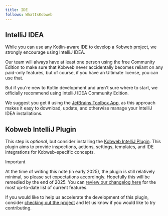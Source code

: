 ```yaml
---
title: IDE
follows: WhatIsKobweb
---
```


## IntelliJ IDEA

While you can use any Kotlin-aware IDE to develop a Kobweb project, we strongly encourage using IntelliJ IDEA.

Our team will always have at least one person using the free Community Edition to make sure that Kobweb never
accidentally becomes reliant on any paid-only features, but of course, if you have an Ultimate license, you can use
that.

But if you're new to Kotlin development and aren't sure where to start, we officially recommend using IntelliJ IDEA
Community Edition.

We suggest you get it using the [JetBrains Toolbox App](https://www.jetbrains.com/toolbox-app/), as this approach makes
it easy to download, update, and otherwise manage your IntelliJ IDEA installations.

## Kobweb IntelliJ Plugin

This step is *optional*, but consider installing
the [Kobweb IntelliJ Plugin](https://plugins.jetbrains.com/plugin/23883-kobweb). This plugin aims to provide
inspections, actions, settings, templates, and IDE integrations for Kobweb-specific concepts.

> [!IMPORTANT]
> At the time of writing this note (in early 2025), the plugin is still relatively minimal, so please set
> expectations accordingly. Hopefully this will be remedied by the end of 2025. You
> can [review our changelog here](https://github.com/varabyte/kobweb-intellij-plugin/blob/main/CHANGELOG.md) for
> the most up-to-date list of current features.
>
> If you would like to help us accelerate the development of this plugin,
> consider [checking out the project](https://github.com/varabyte/kobweb-intellij-plugin) and let us know if you would
> like to try contributing.
